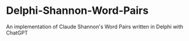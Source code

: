 # Delphi-Shannon-Word-Pairs
 An implementation of Claude Shannon's Word Pairs written in Delphi with ChatGPT
